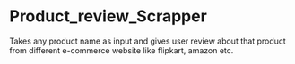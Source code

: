 # Product_review_Scrapper

Takes any product name as input and gives user review about that product from different e-commerce website like flipkart, amazon etc.
